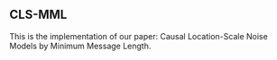 ## CLS-MML

This is the implementation of our paper: Causal Location-Scale Noise Models by Minimum Message Length.
